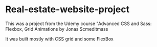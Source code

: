 # Real-estate-website-project

This was a project from the Udemy course "Advanced CSS and Sass: Flexbox, Grid Animations by Jonas Scmeditmass

It was built mostly with CSS grid and some FlexBox
